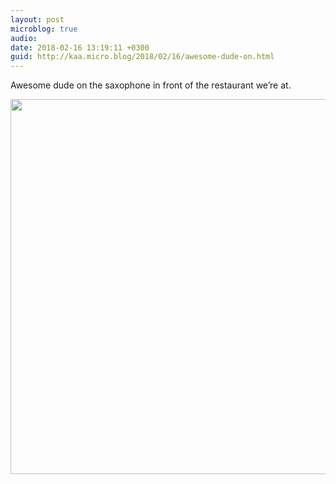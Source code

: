 ```yaml
---
layout: post
microblog: true
audio: 
date: 2018-02-16 13:19:11 +0300
guid: http://kaa.micro.blog/2018/02/16/awesome-dude-on.html
---
```

Awesome dude on the saxophone in front of the restaurant we’re at.

<img src="https://micro.kaa.bz/uploads/2018/0552f3a653.jpg" width="600" height="600" />
